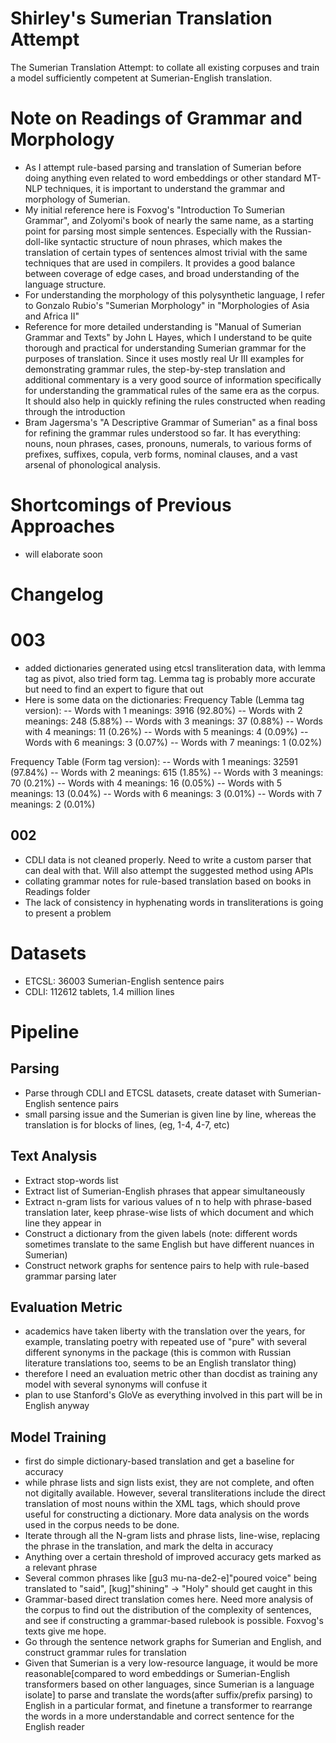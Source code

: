 # Shirley's Sumerian Translation Attempt
The Sumerian Translation Attempt: to collate all existing corpuses and train a model sufficiently competent at Sumerian-English translation. 

# Note on Readings of Grammar and Morphology

- As I attempt rule-based parsing and translation of Sumerian before doing anything even related to word embeddings or other standard MT-NLP techniques, it is important to understand the grammar and morphology of Sumerian. 
- My initial reference here is Foxvog's "Introduction To Sumerian Grammar", and Zolyomi's book of nearly the same name, as a starting point for parsing most simple sentences. Especially with the Russian-doll-like syntactic structure of noun phrases, which makes the translation of certain types of sentences almost trivial with the same techniques that are used in compilers. It provides a good balance between coverage of edge cases, and broad understanding of the language structure.
- For understanding the morphology of this polysynthetic language, I refer to Gonzalo Rubio's "Sumerian Morphology" in "Morphologies of Asia and Africa II"
- Reference for more detailed understanding is "Manual of Sumerian Grammar and Texts" by John L Hayes, which I understand to be quite thorough and practical for understanding Sumerian grammar for the purposes of translation. Since it uses mostly real Ur III examples for demonstrating grammar rules, the step-by-step translation and additional commentary is a very good source of information specifically for understanding the grammatical rules of the same era as the corpus. It should also help in quickly refining the rules constructed when reading through the introduction
- Bram Jagersma's "A Descriptive Grammar of Sumerian" as a final boss for refining the grammar rules understood so far. It has everything: nouns, noun phrases, cases, pronouns, numerals, to various forms of prefixes, suffixes, copula, verb forms, nominal clauses, and a vast arsenal of phonological analysis.

# Shortcomings of Previous Approaches

- will elaborate soon


# Changelog

# 003
- added dictionaries generated using etcsl transliteration data, with lemma tag as pivot, also tried form tag. Lemma tag is probably more accurate but need to find an expert to figure that out
- Here is some data on the dictionaries:
Frequency Table (Lemma tag version):
-- Words with 1 meanings: 3916 (92.80%)
-- Words with 2 meanings: 248 (5.88%)
-- Words with 3 meanings: 37 (0.88%)
-- Words with 4 meanings: 11 (0.26%)
-- Words with 5 meanings: 4 (0.09%)
-- Words with 6 meanings: 3 (0.07%)
-- Words with 7 meanings: 1 (0.02%)

Frequency Table (Form tag version):
-- Words with 1 meanings: 32591 (97.84%)
-- Words with 2 meanings: 615 (1.85%)
-- Words with 3 meanings: 70 (0.21%)
-- Words with 4 meanings: 16 (0.05%)
-- Words with 5 meanings: 13 (0.04%)
-- Words with 6 meanings: 3 (0.01%)
-- Words with 7 meanings: 2 (0.01%)

## 002
- CDLI data is not cleaned properly. Need to write a custom parser that can deal with that. Will also attempt the suggested method using APIs
- collating grammar notes for rule-based translation based on books in Readings folder
- The lack of consistency in hyphenating words in transliterations is going to present a problem

# Datasets
- ETCSL: 36003 Sumerian-English sentence pairs
- CDLI: 112612 tablets, 1.4 million lines

# Pipeline

## Parsing

- Parse through CDLI and ETCSL datasets, create dataset with Sumerian-English sentence pairs
- small parsing issue and the Sumerian is given line by line, whereas the translation is for blocks of lines, (eg, 1-4, 4-7, etc)

## Text Analysis

- Extract stop-words list
- Extract list of Sumerian-English phrases that appear simultaneously
- Extract n-gram lists for various values of n to help with phrase-based translation later, keep phrase-wise lists of which document and which line they appear in
- Construct a dictionary from the given labels (note: different words sometimes translate to the same English but have different nuances in Sumerian)
- Construct network graphs for sentence pairs to help with rule-based grammar parsing later

## Evaluation Metric

- academics have taken liberty with the translation over the years, for example, translating poetry with repeated use of "pure" with several different synonyms in the package (this is common with Russian literature translations too, seems to be an English translator thing)
- therefore I need an evaluation metric other than docdist as training any model with several synonyms will confuse it
- plan to use Stanford's GloVe as everything involved in this part will be in English anyway

## Model Training

- first do simple dictionary-based translation and get a baseline for accuracy
- while phrase lists and sign lists exist, they are not complete, and often not digitally available. However, several transliterations include the direct translation of most nouns within the XML tags, which should prove useful for constructing a dictionary. More data analysis on the words used in the corpus needs to be done.
- Iterate through all the N-gram lists and phrase lists, line-wise, replacing the phrase in the translation, and mark the delta in accuracy
- Anything over a certain threshold of improved accuracy gets marked as a relevant phrase
- Several common phrases like [gu3 mu-na-de2-e]"poured voice" being translated to "said", [kug]"shining" -> "Holy" should get caught in this
- Grammar-based direct translation comes here. Need more analysis of the corpus to find out the distribution of the complexity of sentences, and see if constructing a grammar-based rulebook is possible. Foxvog's texts give me hope.
- Go through the sentence network graphs for Sumerian and English, and construct grammar rules for translation
- Given that Sumerian is a very low-resource language, it would be more reasonable[compared to word embeddings or Sumerian-English transformers based on other languages, since Sumerian is a language isolate] to parse and translate the words(after suffix/prefix parsing) to English in a particular format, and finetune a transformer to rearrange the words in a more understandable and correct sentence for the English reader

